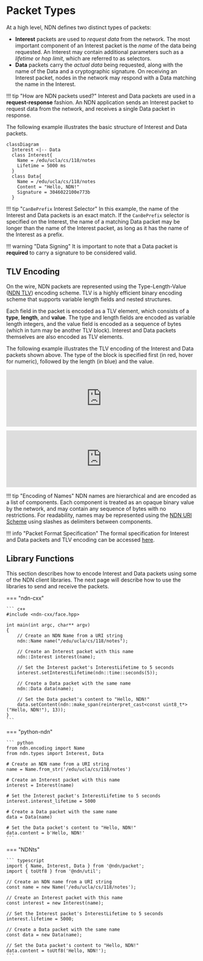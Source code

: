# Packet Types

<script src="/iframe-message.js"></script>

At a high level, NDN defines two distinct types of packets:

  * **Interest** packets are used to _request data_ from the network. The most important component of an Interest packet is the _name_ of the data being requested. An Interest may contain additional parameters such as a _lifetime_ or _hop limit_, which are referred to as selectors.
  * **Data** packets carry the _actual data_ being requested, along with the name of the Data and a cryptographic signature. On receiving an Interest packet, nodes in the network may respond with a Data matching the name in the Interest.

!!! tip "How are NDN packets used?"
    Interest and Data packets are used in a **request-response** fashion. An NDN application sends an Interest packet to request data from the network, and receives a single Data packet in response.

The following example illustrates the basic structure of Interest and Data packets.

``` mermaid
classDiagram
  Interest <|-- Data
  class Interest{
    Name = /edu/ucla/cs/118/notes
    Lifetime = 5000 ms
  }
  class Data{
    Name = /edu/ucla/cs/118/notes
    Content = "Hello, NDN!"
    Signature = 3046022100e773b
  }
```

!!! tip "`CanBePrefix` Interest Selector"
    In this example, the name of the Interest and Data packets is an exact match. If the `CanBePrefix` selector is specified on the Interest, the name of a matching Data packet may be longer than the name of the Interest packet, as long as it has the name of the Interest as a prefix.

!!! warning "Data Signing"
    It is important to note that a Data packet is **required** to carry a signature to be considered valid.

## TLV Encoding

On the wire, NDN packets are represented using the Type-Length-Value ([NDN TLV](https://docs.named-data.net/NDN-packet-spec/current/tlv.html#ndn-tlv-encoding)) encoding scheme. TLV is a highly efficient binary encoding scheme that supports variable length fields and nested structures.

Each field in the packet is encoded as a TLV element, which consists of a **type**, **length**, and **value**. The type and length fields are encoded as variable length integers, and the value field is encoded as a sequence of bytes (which in turn may be another TLV block). Interest and Data packets themselves are also encoded as TLV elements.

The following example illustrates the TLV encoding of the Interest and Data packets shown above. The type of the block is specified first (in red, hover for numeric), followed by the length (in blue) and the value.

<div>
    <iframe
        src="https://play.ndn.today/?visualize=0527071b0803656475080475636c6108026373080331313808056e6f7465730a048ddbcef10c021388"
        crossorigin="anonymous" data-message-fun="handleVisMessage" style="border: none; width: 100%; margin-bottom: 10px">
    </iframe>
    <iframe
        src="https://play.ndn.today/?visualize=06A2071B0803656475080475636C6108026373080331313808056E6F746573150B48656C6C6F2C204E444E21162C1B01031C2707250803656475080475636C610802637308056C6978696108034B455938080005FA3ADE0C75D817483046022100E773B365BE4FCED756073E9183A46258206F1624BC04B55ABE41CA4E259FBCF3022100D8F5CDCF0C946D71142708AABDC18819B4E9C6990DEC90AE0306E1A7E7D663C6"
        crossorigin="anonymous" data-message-fun="handleVisMessage" style="border: none; width: 100%">
    </iframe>

</div>

!!! tip "Encoding of Names"
    NDN names are hierarchical and are encoded as a list of components. Each component is treated as an opaque binary value by the network, and may contain any sequence of bytes with no restrictions. For readability, names may be represented using the [NDN URI Scheme](https://docs.named-data.net/NDN-packet-spec/current/name.html#ndn-uri-scheme) using slashes as delimiters between components.

!!! info "Packet Format Specification"
    The formal specification for Interest and Data packets and TLV encoding can be accessed [here](https://docs.named-data.net/NDN-packet-spec/current/).

## Library Functions

This section describes how to encode Interest and Data packets using some of the NDN client libraries.
The next page will describe how to use the libraries to send and receive the packets.

=== "ndn-cxx"

    ``` c++
    #include <ndn-cxx/face.hpp>

    int main(int argc, char** argv)
    {
        // Create an NDN Name from a URI string
        ndn::Name name("/edu/ucla/cs/118/notes");

        // Create an Interest packet with this name
        ndn::Interest interest(name);

        // Set the Interest packet's InterestLifetime to 5 seconds
        interest.setInterestLifetime(ndn::time::seconds(5));

        // Create a Data packet with the same name
        ndn::Data data(name);

        // Set the Data packet's content to "Hello, NDN!"
        data.setContent(ndn::make_span(reinterpret_cast<const uint8_t*>("Hello, NDN!"), 13));
    }
    ```

=== "python-ndn"

    ``` python
    from ndn.encoding import Name
    from ndn.types import Interest, Data

    # Create an NDN name from a URI string
    name = Name.from_str('/edu/ucla/cs/118/notes')

    # Create an Interest packet with this name
    interest = Interest(name)

    # Set the Interest packet's InterestLifetime to 5 seconds
    interest.interest_lifetime = 5000

    # Create a Data packet with the same name
    data = Data(name)

    # Set the Data packet's content to "Hello, NDN!"
    data.content = b'Hello, NDN!'
    ```

=== "NDNts"

    ``` typescript
    import { Name, Interest, Data } from '@ndn/packet';
    import { toUtf8 } from '@ndn/util';

    // Create an NDN name from a URI string
    const name = new Name('/edu/ucla/cs/118/notes');

    // Create an Interest packet with this name
    const interest = new Interest(name);

    // Set the Interest packet's InterestLifetime to 5 seconds
    interest.lifetime = 5000;

    // Create a Data packet with the same name
    const data = new Data(name);

    // Set the Data packet's content to "Hello, NDN!"
    data.content = toUtf8('Hello, NDN!');
    ```